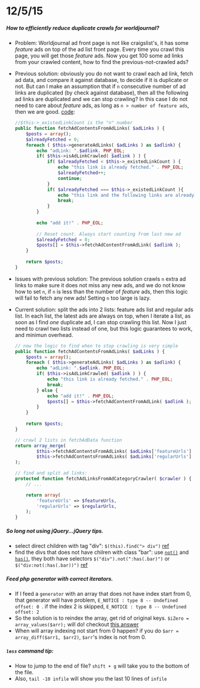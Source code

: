 12/5/15
=======

##### How to efficiently reduce duplicate crawls for worldjournal?
*	Problem: Worldjournal ad front page is not like craigslist's, it has some *feature* ads on top of the ad list front page. Every time you crawl this page, you will get those *feature* ads. Now you get 100 some ad links from your crawled content, how to find the previous-not-crawled ads?

*	Previous solution: obviously you do not want to crawl each ad link, fetch ad data, and compare it against database, to decide if it is duplicate or not. But can I make an assumption that if `n` consecutive number of ad links are duplicated (by check against database), then all the following ad links are duplicated and we can stop crawling?  In this case I do not need to care about *feature* ads, as long as `n > number of feature ads`, then we are good. [code](https://github.com/njuljsong/scrapeAds/blob/a776ec8035c06583f9bacdcc7a7c7012161d1451/models/scrape/BaseModel.php):

	```php
	//$this->_existedLinkCount is the "n" number
	public function fetchAdContentsFromAdLinks( $adLinks ) {
		$posts = array();
		$alreadyFetched = 0;
		foreach ( $this->generateAdLinks( $adLinks ) as $adlink) {
			echo "adLink: ".$adlink. PHP_EOL;
			if( $this->isAdLinkCrawled( $adlink ) ) {
				if( $alreadyFetched < $this->_existedLinkCount ) {
					echo "this link is already fetched." . PHP_EOL;
					$alreadyFetched++;
					continue;
				}
				if( $alreadyFetched === $this->_existedLinkCount ){
					echo "this link and the following links are already fetched." . PHP_EOL; 
					break;
				}
			}
			
			echo "add it!" . PHP_EOL;
			
			// Reset count. Always start counting from last new ad
			$alreadyFetched = 0;
	        $posts[] = $this->fetchAdContentFromAdLink( $adlink );
		}
		
		return $posts;
	}
	```
*	Issues with previous solution: The previous solution crawls `n` extra ad links to make sure it does not miss any new ads, and we do not know how to set `n`, if `n` is less than the number of *feature* ads, then this logic will fail to fetch any new ads! Setting `n` too large is lazy.

*	Current solution: split the ads into 2 lists: feature ads list and regular ads list. In each list, the latest ads are always on top, when I iterate a list, as soon as I find *one* duplicate ad, I can stop crawling this list. Now I just need to crawl two lists instead of one, but this logic guarantees to work, and minimun overhead.

	```php
	// now the logic to find when to stop crawling is very simple
	public function fetchAdContentsFromAdLinks( $adLinks ) {
		$posts = array();
		foreach ( $this->generateAdLinks( $adLinks ) as $adlink) {
			echo "adLink: ".$adlink. PHP_EOL;
			if( $this->isAdLinkCrawled( $adlink ) ) {
				echo "this link is already fetched." . PHP_EOL;
				break;
			} else {
				echo "add it!" . PHP_EOL;
		        $posts[] = $this->fetchAdContentFromAdLink( $adlink );
			}
		}
		
		return $posts;
	}

	// crawl 2 lists in fetchAdData function
	return array_merge( 
			$this->fetchAdContentsFromAdLinks( $adLinks['featureUrls'] ), 
			$this->fetchAdContentsFromAdLinks( $adLinks['regularUrls'] )
	);

	// find and split ad links: 
	protected function fetchAdLinksFromAdCategoryCrawler( $crawler ) {
		// ...

 		return array(
 			'featureUrls' => $featureUrls,
 			'regularUrls' => $regularUrls,
 		);
	}
	```

##### So long not using jQuery...jQuery tips.
*	select direct children with tag "div": `$(this).find("> div")` [ref](http://stackoverflow.com/questions/4444120/select-direct-child-of-this-in-jquery)
*	find the divs that does not have chilren with class "bar": use [`not()`](http://api.jquery.com/not/) and [`has()`](http://api.jquery.com/has/), they both have selectors
	`$("div").not(":has(.bar)")` or `$("div:not(:has(.bar))")` [ref](http://stackoverflow.com/questions/10168248/if-parent-element-does-not-contain-certain-child-element-jquery)

##### Feed php generator with correct iterators.
*	If I feed a `generator` with an array that does not have index start from 0, that generator will have problem, `E_NOTICE : type 8 -- Undefined offset: 0 `. if the index 2 is skipped, `E_NOTICE : type 8 -- Undefined offset: 2 `
*	So the solution is to reindex the array, get rid of original keys. `$iZero = array_values($arr);` will do! checkout [this answer](http://stackoverflow.com/a/591224/1369136)
*	When will array indexing not start from 0 happen? if you do `$arr = array_diff($arr1, $arr2)`, `$arr`'s index is not from 0.


##### `less` command tip:
*	How to jump to the end of file? `shift + g` will take you to the bottom of the file.
*	Also, `tail -10 infile` will show you the last 10 lines of `infile`
